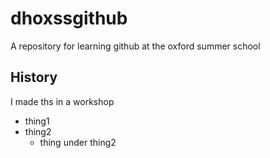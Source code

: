 # dhoxssgithub
A repository for learning github at the oxford summer school

## History

I made ths in a workshop

* thing1
* thing2
  * thing under thing2
